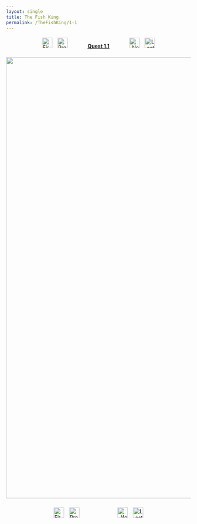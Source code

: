 ```yaml
---
layout: single
title: The Fish King
permalink: /TheFishKing/1-1
---
```

<div style="text-align:center">
    <a href="/TheFishKing/" style="text-decoration:none">
        <img style="height:28px; text-align:left; margin:1%" src="/assets/Misc/first.jpg" alt="First">
    </a>
    <a href="/TheFishKing/" style="text-decoration:none">
        <img style="height:28px; text-align:left; margin-left:1%; margin-right:10%" src="/assets/Misc/prev.jpg" alt="Previous">
    </a>
    <u><b>Quest 1.1</b></u>
    <a href="/TheFishKing/1-2" style="text-decoration:none">
        <img style="height:28px; text-align:right; margin-left:10%; margin-right:1%" src="/assets/Misc/next.jpg" alt="Next">
    </a>
    <a href="/TheFishKing/last" style="text-decoration:none">
        <img style="height:28px; text-align:right; margin:1%" src="/assets/Misc/last.jpg" alt="Last">
    </a>
</div>

<div style="text-align:center; padding-top:20px;padding-bottom:20px">
    <img style="width:1200px" src="/assets/TheFishKing/1.jpg" alt="The Fish King"> 
</div>

<div style="text-align:center">
    <a href="/TheFishKing/" style="text-decoration:none">
        <img style="height:28px; text-align:left; margin:1%" src="/assets/Misc/first.jpg" alt="First">
    </a>
    <a href="/TheFishKing/" style="text-decoration:none">
        <img style="height:28px; text-align:left; margin-left:1%; margin-right:10%" src="/assets/Misc/prev.jpg" alt="Previous">
    </a>
    <a href="/TheFishKing/1-2" style="text-decoration:none">
        <img style="height:28px; text-align:right; margin-left:10%; margin-right:1%" src="/assets/Misc/next.jpg" alt="Next">
    </a>
    <a href="/TheFishKing/last" style="text-decoration:none">
        <img style="height:28px; text-align:right; margin:1%" src="/assets/Misc/last.jpg" alt="Last">
    </a>
</div>

